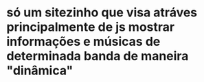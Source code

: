 # só um sitezinho que visa atráves principalmente de js mostrar informações e músicas de determinada banda de maneira "dinâmica"